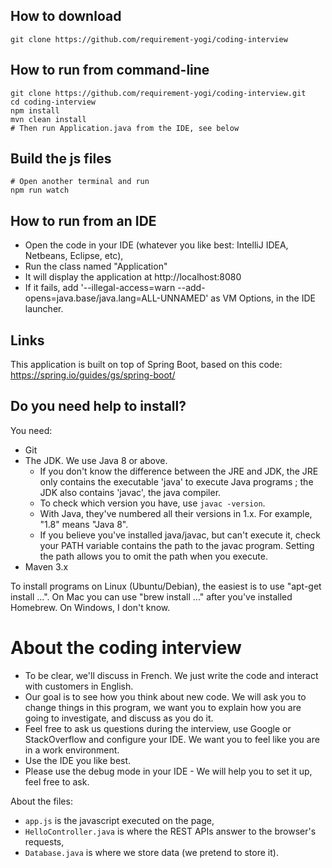 ## How to download

```
git clone https://github.com/requirement-yogi/coding-interview
```

## How to run from command-line

```
git clone https://github.com/requirement-yogi/coding-interview.git
cd coding-interview
npm install
mvn clean install
# Then run Application.java from the IDE, see below
```

## Build the js files
```
# Open another terminal and run
npm run watch
```

## How to run from an IDE

- Open the code in your IDE (whatever you like best: IntelliJ IDEA, Netbeans, Eclipse, etc),
- Run the class named "Application"
- It will display the application at http://localhost:8080
- If it fails, add '--illegal-access=warn --add-opens=java.base/java.lang=ALL-UNNAMED' as VM Options, in the IDE launcher.

## Links

This application is built on top of Spring Boot, based on this code: https://spring.io/guides/gs/spring-boot/

## Do you need help to install?

You need:

- Git
- The JDK. We use Java 8 or above.
    - If you don't know the difference between the JRE and JDK, the JRE only contains
      the executable 'java' to execute Java programs ; the JDK also contains 'javac', the java compiler.
    - To check which version you have, use `javac -version`.
    - With Java, they've numbered all their versions in 1.x. For example, "1.8" means "Java 8".
    - If you believe you've installed java/javac, but can't execute it, check your PATH variable contains the path to
      the javac program. Setting the path allows you to omit the path when you execute.
- Maven 3.x

To install programs on Linux (Ubuntu/Debian), the easiest is to use "apt-get install ...". On Mac you can use "brew install ..." after you've installed Homebrew. On Windows, I don't know.

# About the coding interview

- To be clear, we'll discuss in French. We just write the code and interact with customers in English.
- Our goal is to see how you think about new code. We will ask you to change things in this program, we want you to explain how you are going to investigate, and discuss as you do it.
- Feel free to ask us questions during the interview, use Google or StackOverflow and configure your IDE. We want you to feel like you are in a work environment.
- Use the IDE you like best.
- Please use the debug mode in your IDE - We will help you to set it up, feel free to ask.

About the files:

- `app.js` is the javascript executed on the page,
- `HelloController.java` is where the REST APIs answer to the browser's requests,
- `Database.java` is where we store data (we pretend to store it).